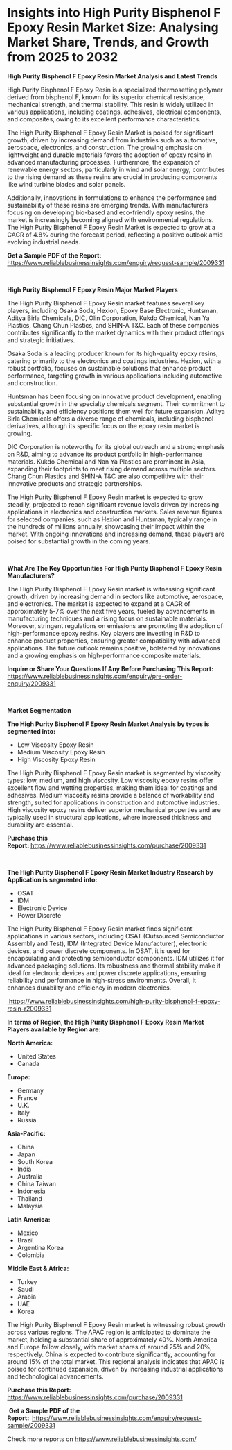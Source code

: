 <p><h1>Insights into High Purity Bisphenol F Epoxy Resin Market Size: Analysing Market Share, Trends, and Growth from 2025 to 2032</h1></p><p><strong>High Purity Bisphenol F Epoxy Resin Market Analysis and Latest Trends</strong></p>
<p><p>High Purity Bisphenol F Epoxy Resin is a specialized thermosetting polymer derived from bisphenol F, known for its superior chemical resistance, mechanical strength, and thermal stability. This resin is widely utilized in various applications, including coatings, adhesives, electrical components, and composites, owing to its excellent performance characteristics.</p><p>The High Purity Bisphenol F Epoxy Resin Market is poised for significant growth, driven by increasing demand from industries such as automotive, aerospace, electronics, and construction. The growing emphasis on lightweight and durable materials favors the adoption of epoxy resins in advanced manufacturing processes. Furthermore, the expansion of renewable energy sectors, particularly in wind and solar energy, contributes to the rising demand as these resins are crucial in producing components like wind turbine blades and solar panels.</p><p>Additionally, innovations in formulations to enhance the performance and sustainability of these resins are emerging trends. With manufacturers focusing on developing bio-based and eco-friendly epoxy resins, the market is increasingly becoming aligned with environmental regulations. The High Purity Bisphenol F Epoxy Resin Market is expected to grow at a CAGR of 4.8% during the forecast period, reflecting a positive outlook amid evolving industrial needs.</p></p>
<p><strong>Get a Sample PDF of the Report:&nbsp;</strong> <a href="https://www.reliablebusinessinsights.com/enquiry/request-sample/2009331?utm_campaign=3083&utm_medium=2&utm_source=Github&utm_content=ia&utm_term=04042025&utm_id=high-purity-bisphenol-f-epoxy-resin">https://www.reliablebusinessinsights.com/enquiry/request-sample/2009331</a></p>
<p>&nbsp;</p>
<p><strong>High Purity Bisphenol F Epoxy Resin Major Market Players</strong></p>
<p><p>The High Purity Bisphenol F Epoxy Resin market features several key players, including Osaka Soda, Hexion, Epoxy Base Electronic, Huntsman, Aditya Birla Chemicals, DIC, Olin Corporation, Kukdo Chemical, Nan Ya Plastics, Chang Chun Plastics, and SHIN-A T&C. Each of these companies contributes significantly to the market dynamics with their product offerings and strategic initiatives.</p><p>Osaka Soda is a leading producer known for its high-quality epoxy resins, catering primarily to the electronics and coatings industries. Hexion, with a robust portfolio, focuses on sustainable solutions that enhance product performance, targeting growth in various applications including automotive and construction.</p><p>Huntsman has been focusing on innovative product development, enabling substantial growth in the specialty chemicals segment. Their commitment to sustainability and efficiency positions them well for future expansion. Aditya Birla Chemicals offers a diverse range of chemicals, including bisphenol derivatives, although its specific focus on the epoxy resin market is growing.</p><p>DIC Corporation is noteworthy for its global outreach and a strong emphasis on R&D, aiming to advance its product portfolio in high-performance materials. Kukdo Chemical and Nan Ya Plastics are prominent in Asia, expanding their footprints to meet rising demand across multiple sectors. Chang Chun Plastics and SHIN-A T&C are also competitive with their innovative products and strategic partnerships.</p><p>The High Purity Bisphenol F Epoxy Resin market is expected to grow steadily, projected to reach significant revenue levels driven by increasing applications in electronics and construction markets. Sales revenue figures for selected companies, such as Hexion and Huntsman, typically range in the hundreds of millions annually, showcasing their impact within the market. With ongoing innovations and increasing demand, these players are poised for substantial growth in the coming years.</p></p>
<p>&nbsp;</p>
<p><strong>What Are The Key Opportunities For High Purity Bisphenol F Epoxy Resin Manufacturers?</strong></p>
<p><p>The High Purity Bisphenol F Epoxy Resin market is witnessing significant growth, driven by increasing demand in sectors like automotive, aerospace, and electronics. The market is expected to expand at a CAGR of approximately 5-7% over the next five years, fueled by advancements in manufacturing techniques and a rising focus on sustainable materials. Moreover, stringent regulations on emissions are promoting the adoption of high-performance epoxy resins. Key players are investing in R&D to enhance product properties, ensuring greater compatibility with advanced applications. The future outlook remains positive, bolstered by innovations and a growing emphasis on high-performance composite materials.</p></p>
<p><strong>Inquire or Share Your Questions If Any Before Purchasing This Report:</strong> <a href="https://www.reliablebusinessinsights.com/enquiry/pre-order-enquiry/2009331?utm_campaign=3083&utm_medium=2&utm_source=Github&utm_content=ia&utm_term=04042025&utm_id=high-purity-bisphenol-f-epoxy-resin">https://www.reliablebusinessinsights.com/enquiry/pre-order-enquiry/2009331</a></p>
<p>&nbsp;</p>
<p><strong>Market Segmentation</strong></p>
<p><strong>The High Purity Bisphenol F Epoxy Resin Market Analysis by types is segmented into:</strong></p>
<p><ul><li>Low Viscosity Epoxy Resin</li><li>Medium Viscosity Epoxy Resin</li><li>High Viscosity Epoxy Resin</li></ul></p>
<p><p>The High Purity Bisphenol F Epoxy Resin market is segmented by viscosity types: low, medium, and high viscosity. Low viscosity epoxy resins offer excellent flow and wetting properties, making them ideal for coatings and adhesives. Medium viscosity resins provide a balance of workability and strength, suited for applications in construction and automotive industries. High viscosity epoxy resins deliver superior mechanical properties and are typically used in structural applications, where increased thickness and durability are essential.</p></p>
<p><strong>Purchase this Report:&nbsp;</strong><a href="https://www.reliablebusinessinsights.com/purchase/2009331?utm_campaign=3083&utm_medium=2&utm_source=Github&utm_content=ia&utm_term=04042025&utm_id=high-purity-bisphenol-f-epoxy-resin">https://www.reliablebusinessinsights.com/purchase/2009331</a></p>
<p>&nbsp;</p>
<p><strong>The High Purity Bisphenol F Epoxy Resin Market Industry Research by Application is segmented into:</strong></p>
<p><ul><li>OSAT</li><li>IDM</li><li>Electronic Device</li><li>Power Discrete</li></ul></p>
<p><p>The High Purity Bisphenol F Epoxy Resin market finds significant applications in various sectors, including OSAT (Outsourced Semiconductor Assembly and Test), IDM (Integrated Device Manufacturer), electronic devices, and power discrete components. In OSAT, it is used for encapsulating and protecting semiconductor components. IDM utilizes it for advanced packaging solutions. Its robustness and thermal stability make it ideal for electronic devices and power discrete applications, ensuring reliability and performance in high-stress environments. Overall, it enhances durability and efficiency in modern electronics.</p></p>
<p><a href="https://www.reliablebusinessinsights.com/high-purity-bisphenol-f-epoxy-resin-r2009331?utm_campaign=3083&utm_medium=2&utm_source=Github&utm_content=ia&utm_term=04042025&utm_id=high-purity-bisphenol-f-epoxy-resin">&nbsp;https://www.reliablebusinessinsights.com/high-purity-bisphenol-f-epoxy-resin-r2009331</a></p>
<p><strong>In terms of Region, the High Purity Bisphenol F Epoxy Resin Market Players available by Region are:</strong></p>
<p>
    <p> <strong> North America: </strong>
        <ul>
            <li>United States</li>
            <li>Canada</li>
        </ul>
        </p> 
    <p> <strong> Europe: </strong>
        <ul>
            <li>Germany</li>
            <li>France</li>
            <li>U.K.</li>
            <li>Italy</li>
            <li>Russia</li>
        </ul>
        </p> 
    <p> <strong> Asia-Pacific: </strong>
        <ul>
            <li>China</li>
            <li>Japan</li>
            <li>South Korea</li>
            <li>India</li>
            <li>Australia</li>
            <li>China Taiwan</li>
            <li>Indonesia</li>
            <li>Thailand</li>
            <li>Malaysia</li>
        </ul>
        </p> 
    <p> <strong> Latin America: </strong>
        <ul>
            <li>Mexico</li>
            <li>Brazil</li>
            <li>Argentina Korea</li>
            <li>Colombia</li>
        </ul>
        </p> 
    <p> <strong> Middle East & Africa: </strong>
        <ul>
            <li>Turkey</li>
            <li>Saudi</li>
            <li>Arabia</li>
            <li>UAE</li>
            <li>Korea</li>
        </ul>
    </p>
    </p>
<p><p>The High Purity Bisphenol F Epoxy Resin market is witnessing robust growth across various regions. The APAC region is anticipated to dominate the market, holding a substantial share of approximately 40%. North America and Europe follow closely, with market shares of around 25% and 20%, respectively. China is expected to contribute significantly, accounting for around 15% of the total market. This regional analysis indicates that APAC is poised for continued expansion, driven by increasing industrial applications and technological advancements.</p></p>
<p><strong>Purchase this Report: </strong><a href="https://www.reliablebusinessinsights.com/purchase/2009331?utm_campaign=3083&utm_medium=2&utm_source=Github&utm_content=ia&utm_term=04042025&utm_id=high-purity-bisphenol-f-epoxy-resin">https://www.reliablebusinessinsights.com/purchase/2009331</a></p>
<p>&nbsp;<strong>Get a Sample PDF of the Report:&nbsp;&nbsp;</strong><a href="https://www.reliablebusinessinsights.com/enquiry/request-sample/2009331?utm_campaign=3083&utm_medium=2&utm_source=Github&utm_content=ia&utm_term=04042025&utm_id=high-purity-bisphenol-f-epoxy-resin">https://www.reliablebusinessinsights.com/enquiry/request-sample/2009331</a></p>
<p><strong></strong></p>
<p>Check more reports on <a href="https://www.reliablebusinessinsights.com/?utm_campaign=3083&utm_medium=2&utm_source=Github&utm_content=ia&utm_term=04042025&utm_id=high-purity-bisphenol-f-epoxy-resin">https://www.reliablebusinessinsights.com/</a></p>